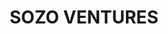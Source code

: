 ---
layout: firm_page
title: "SOZO VENTURES"
id: "sozo.ventures"
permalink: "/sozoventuressozo.ventures/"
website: "https://sozo.ventures"
offices: "Redwood City (United States), Tokyo (Japan)"
investment_stages: "Seed, Series A, Series B, Series C"
portfolio_companies: "Coinbase, Palantir, Upsolve AI, Hona AI, Kater AI, Piramidal, nCompass Technologies, CodeAnt AI, Duckie AI, SiLogy, Decipher AI, Opencall.ai, Metagenomi, Block"
portfolio_link: ""
investment_markets: "Technology-Enabled (Data Technologies, E-commerce, Enterprise Cloud, FinTech, Blockchain, IoT, Health Care IT, Cyber Security, MarTech)"
founded_year: "2012"
description: "Sozo Ventures is a cross-border venture fund focusing on assisting US-based technology start-ups in global expansion."
linkedin: "https://www.linkedin.com/company/sozoventures"
twitter: ""
instagram: ""
team_page: ""
investor_type: "Venture Capital"
crunchbase: "https://www.crunchbase.com/organization/sozo-ventures"
pitchbook: ""

# SEO Optimization
meta_title: "SOZO VENTURES - VC Firm - projectstartups.com"
meta_description: "SOZO VENTURES, Sozo Ventures is a cross-border venture fund focusing on assisting US-based technology start-ups in global expansion...."
meta_keywords: "SOZO VENTURES, Technology-Enabled (Data Technologies, E-commerce, Enterprise Cloud, FinTech, Blockchain, IoT, Health Care IT, Cyber Security, MarTech), VC firm, venture capital, startup investor, projectstartups.com"
canonical_url: "https://vc.projectstartups.com/sozoventuressozo.ventures/"
---